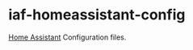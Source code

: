 # iaf-homeassistant-config
[Home Assistant](http://homeassistant.io/ "Home Assistant's Homepage") Configuration files.

